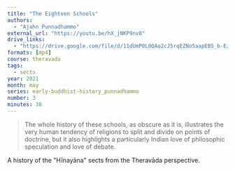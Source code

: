 ```yaml
---
title: "The Eighteen Schools"
authors:
  - "Ajahn Punnadhammo"
external_url: "https://youtu.be/hX_jNKP9nv8"
drive_links:
  - "https://drive.google.com/file/d/11dUmP0L0QAo2cJ5rqEZNo5aapEB5_b-E/view?usp=drivesdk"
formats: [mp4]
course: theravada
tags:
  - sects
year: 2021
month: may
series: early-buddhist-history_punnadhammo
number: 3
minutes: 38
---
```


> The whole history of these schools, as obscure as it is, illustrates the very human tendency of religions to split and divide on points of doctrine, but it also highlights a particularly Indian love of philosophic speculation and love of debate.

A history of the "Hīnayāna" sects from the Theravāda perspective.
